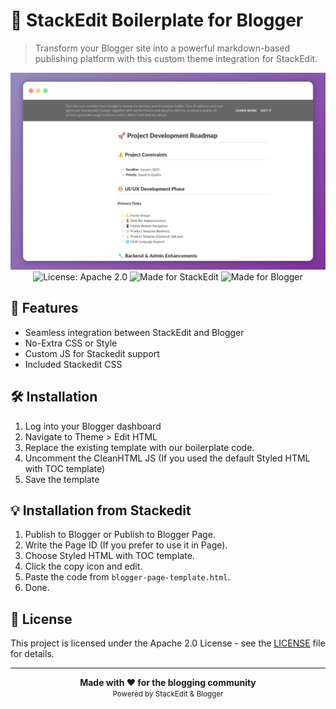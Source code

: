 # 📝 StackEdit Boilerplate for Blogger

> Transform your Blogger site into a powerful markdown-based publishing platform with this custom theme integration for StackEdit.

<div align="center">
<img src="/screenshot.png" alt="StackEdit Boilerplate Demo">
</div>
<div align="center">
  <img src="https://img.shields.io/badge/License-Apache 2.0-blue.svg" alt="License: Apache 2.0">
  <img src="https://img.shields.io/badge/Made%20for-StackEdit-red.svg" alt="Made for StackEdit">
  <img src="https://img.shields.io/badge/Made%20for-Blogger-orange.svg" alt="Made for Blogger">
</div>


## 🚀 Features

- Seamless integration between StackEdit and Blogger
- No-Extra CSS or Style
- Custom JS for Stackedit support
- Included Stackedit CSS

## 🛠️ Installation

1. Log into your Blogger dashboard
2. Navigate to Theme > Edit HTML
3. Replace the existing template with our boilerplate code.
4. Uncomment the CleanHTML JS (If you used the default Styled HTML with TOC template)
5. Save the template

## 💡 Installation from Stackedit

1.  Publish to Blogger or Publish to Blogger Page.
2.  Write the Page ID (If you prefer to use it in Page).
3.  Choose Styled HTML with TOC template.
4.  Click the copy icon and edit.
5.  Paste the code from `blogger-page-template.html`.
6.  Done.

## 📄 License

This project is licensed under the Apache 2.0 License - see the [LICENSE](./LICENSE) file for details.

---

<div align="center">
  <strong>Made with ❤️ for the blogging community</strong>
  <br>
  <small>Powered by StackEdit & Blogger</small>
</div>